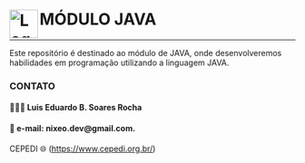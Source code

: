 # <img src="https://www.google.com/url?sa=i&url=https%3A%2F%2Ffreepngimg.com%2Fpng%2F85390-java-language-text-programming-logo-programmer%2Ficon&psig=AOvVaw16sngaIPJJIa0reiqpB8xO&ust=1699820672210000&source=images&cd=vfe&opi=89978449&ved=0CBEQjRxqFwoTCNDnrs3jvIIDFQAAAAAdAAAAABA8" alt="Logo do C#" width="50" height="50" align="left"> MÓDULO JAVA
<hr>

Este repositório é destinado ao módulo de JAVA, onde desenvolveremos habilidades em programação utilizando a linguagem JAVA.

<h3>CONTATO</h3>

<h4>🧑🏾‍💻 Luis Eduardo B. Soares Rocha</h4>
<h4>📧 e-mail: nixeo.dev@gmail.com.</h4>

CEPEDI 🌐 (https://www.cepedi.org.br/)


